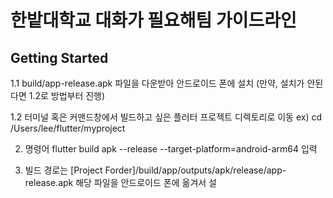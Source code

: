 # 한밭대학교 대화가 필요해팀 가이드라인

## Getting Started

1.1 build/app-release.apk 파일을 다운받아 안드로이드 폰에 설치 (만약, 설치가 안된다면 1.2로 방법부터 진행)

1.2 터미널 혹은 커맨드창에서 빌드하고 싶은 플러터 프로젝트 디렉토리로 이동
ex) cd /Users/lee/flutter/myproject

2. 명령어 flutter build apk --release --target-platform=android-arm64 입력

 
3. 빌드 경로는 [Project Forder]/build/app/outputs/apk/release/app-release.apk 해당 파일을 안드로이드 폰에 옮겨서 설
